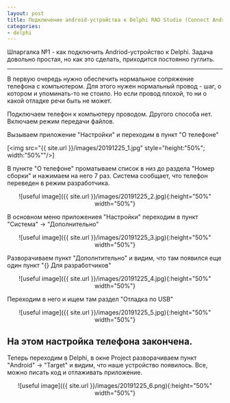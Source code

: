 ```yaml
---
layout: post
title: Подключение android-устройства к Delphi RAD Studio (Connect Android device to Delphi RAD Studio).
categories: 
- delphi
---
```


Шпаргалка №1 - как подключить Andriod-устройство к Delphi.
Задача довольно простая, но как это сделать, приходится постоянно гуглить.

---

В первую очередь нужно обеспечить нормальное сопряжение телефона с компьютером. Для этого нужен нормальный провод - шаг, 
о котором и упоминать-то не стоило. Но если провод плохой, то ни о какой отладке речи быть не может.

Подключаем телефон к компьютеру проводом. Другого способа нет. Включаем режим передачи файлов.

Вызываем приложение "Настройки" и переходим в пункт "О телефоне"

[<img src="{{ site.url }}/images/20191225_1.jpg" style="height:"50%"; width:"50%""/>]

В пункте "О телефоне" проматываем список в низ до раздела "Номер сборки" и нажимаем на него 7 раз.
Система сообщает, что телефон переведен в режим разработчика.

<p align="center">
![useful image]({{ site.url }}/images/20191225_2.jpg){:height="50%" width="50%"}  
</p>

В основном меню приложениея "Настройки" переходим в пункт "Система" -> "Дополнительно"

<p align="center">
![useful image]({{ site.url }}/images/20191225_3.jpg){:height="50%" width="50%"}  
</p>

Разворачиваем пункт "Дополнтительно" и видим, что там появился еще один пункт "{} Для разработчиков"

<p align="center">
![useful image]({{ site.url }}/images/20191225_4.jpg){:height="50%" width="50%"}  
</p>

Переходим в него и ищем там раздел "Отладка по USB"

<p align="center">
![useful image]({{ site.url }}/images/20191225_5.jpg){:height="50%" width="50%"}  
</p>

## На этом настройка телефона закончена.

Теперь переходим в Delphi, в окне Project разворачиваем пункт "Android" -> "Target" и видим, что наше устройство появилось.
Все, можно писать код и отлаживать приложение.

<p align="center">
![useful image]({{ site.url }}/images/20191225_6.png){:height="50%" width="50%"}  
</p>
